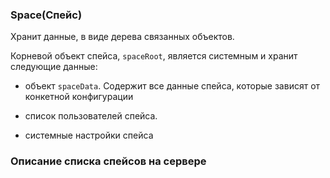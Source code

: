 ### Space(Спейс) 

Хранит данные, в виде дерева связанных объектов.

Корневой объект спейса, `spaceRoot`, является системным и хранит следующие данные:

- объект `spaceData`. Содержит все данные спейса, которые зависят от конкетной конфигурации

- список пользователей спейса. 

- системные настройки спейса



### Описание списка спейсов на сервере



